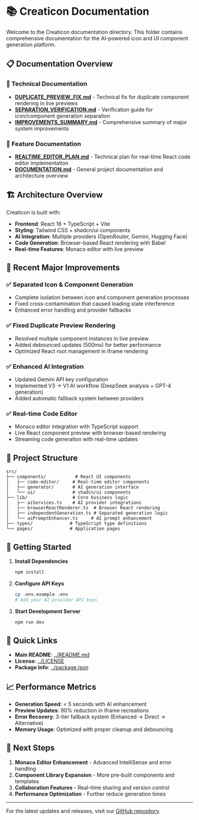 # 📚 Creaticon Documentation

Welcome to the Creaticon documentation directory. This folder contains comprehensive documentation for the AI-powered icon and UI component generation platform.

## 📋 Documentation Overview

### 🔧 Technical Documentation
- **[DUPLICATE_PREVIEW_FIX.md](./DUPLICATE_PREVIEW_FIX.md)** - Technical fix for duplicate component rendering in live previews
- **[SEPARATION_VERIFICATION.md](./SEPARATION_VERIFICATION.md)** - Verification guide for icon/component generation separation
- **[IMPROVEMENTS_SUMMARY.md](./IMPROVEMENTS_SUMMARY.md)** - Comprehensive summary of major system improvements

### 🎯 Feature Documentation  
- **[REALTIME_EDITOR_PLAN.md](./REALTIME_EDITOR_PLAN.md)** - Technical plan for real-time React code editor implementation
- **[DOCUMENTATION.md](./DOCUMENTATION.md)** - General project documentation and architecture overview

## 🏗️ Architecture Overview

Creaticon is built with:
- **Frontend**: React 18 + TypeScript + Vite
- **Styling**: Tailwind CSS + shadcn/ui components  
- **AI Integration**: Multiple providers (OpenRouter, Gemini, Hugging Face)
- **Code Generation**: Browser-based React rendering with Babel
- **Real-time Features**: Monaco editor with live preview

## 🔄 Recent Major Improvements

### ✅ **Separated Icon & Component Generation**
- Complete isolation between icon and component generation processes
- Fixed cross-contamination that caused loading state interference
- Enhanced error handling and provider fallbacks

### ✅ **Fixed Duplicate Preview Rendering**
- Resolved multiple component instances in live preview
- Added debounced updates (500ms) for better performance  
- Optimized React root management in iframe rendering

### ✅ **Enhanced AI Integration**
- Updated Gemini API key configuration
- Implemented V3 → V1 AI workflow (DeepSeek analysis + GPT-4 generation)
- Added automatic fallback system between providers

### ✅ **Real-time Code Editor**
- Monaco editor integration with TypeScript support
- Live React component preview with browser-based rendering
- Streaming code generation with real-time updates

## 📁 Project Structure

```
src/
├── components/           # React UI components
│   ├── code-editor/     # Real-time editor components
│   ├── generator/       # AI generation interface
│   └── ui/              # shadcn/ui components
├── lib/                 # Core business logic
│   ├── aiServices.ts    # AI provider integrations
│   ├── browserReactRenderer.ts  # Browser React rendering
│   ├── independentGeneration.ts # Separated generation logic
│   └── aiPromptEnhancer.ts     # AI prompt enhancement
├── types/              # TypeScript type definitions
└── pages/              # Application pages
```

## 🚀 Getting Started

1. **Install Dependencies**
   ```bash
   npm install
   ```

2. **Configure API Keys**
   ```bash
   cp .env.example .env
   # Add your AI provider API keys
   ```

3. **Start Development Server**
   ```bash
   npm run dev
   ```

## 🔗 Quick Links

- **Main README**: [../README.md](../README.md)
- **License**: [../LICENSE](../LICENSE)
- **Package Info**: [../package.json](../package.json)

## 📈 Performance Metrics

- **Generation Speed**: < 5 seconds with AI enhancement
- **Preview Updates**: 90% reduction in iframe recreations
- **Error Recovery**: 3-tier fallback system (Enhanced → Direct → Alternative)
- **Memory Usage**: Optimized with proper cleanup and debouncing

## 🎯 Next Steps

1. **Monaco Editor Enhancement** - Advanced IntelliSense and error handling
2. **Component Library Expansion** - More pre-built components and templates
3. **Collaboration Features** - Real-time sharing and version control
4. **Performance Optimization** - Further reduce generation times

---

For the latest updates and releases, visit our [GitHub repository](https://github.com/arnesssr/Creaticon).
